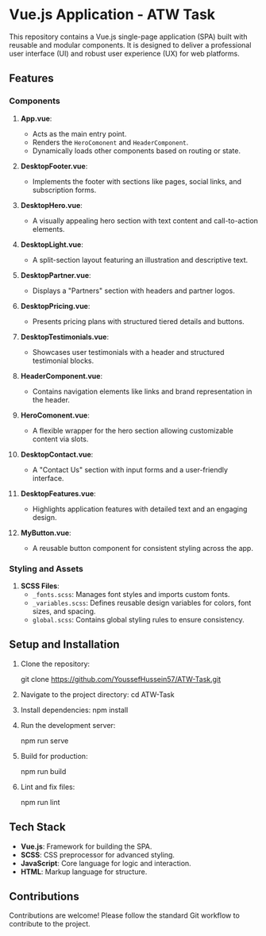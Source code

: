 # Vue.js Application - ATW Task

This repository contains a Vue.js single-page application (SPA) built with reusable and modular components. It is designed to deliver a professional user interface (UI) and robust user experience (UX) for web platforms.

## Features

### Components

1. **App.vue**:

   - Acts as the main entry point.
   - Renders the `HeroComonent` and `HeaderComponent`.
   - Dynamically loads other components based on routing or state.

2. **DesktopFooter.vue**:

   - Implements the footer with sections like pages, social links, and subscription forms.

3. **DesktopHero.vue**:

   - A visually appealing hero section with text content and call-to-action elements.

4. **DesktopLight.vue**:

   - A split-section layout featuring an illustration and descriptive text.

5. **DesktopPartner.vue**:

   - Displays a "Partners" section with headers and partner logos.

6. **DesktopPricing.vue**:

   - Presents pricing plans with structured tiered details and buttons.

7. **DesktopTestimonials.vue**:

   - Showcases user testimonials with a header and structured testimonial blocks.

8. **HeaderComponent.vue**:

   - Contains navigation elements like links and brand representation in the header.

9. **HeroComonent.vue**:

   - A flexible wrapper for the hero section allowing customizable content via slots.

10. **DesktopContact.vue**:

    - A "Contact Us" section with input forms and a user-friendly interface.

11. **DesktopFeatures.vue**:

    - Highlights application features with detailed text and an engaging design.

12. **MyButton.vue**:
    - A reusable button component for consistent styling across the app.

### Styling and Assets

1. **SCSS Files**:
   - `_fonts.scss`: Manages font styles and imports custom fonts.
   - `_variables.scss`: Defines reusable design variables for colors, font sizes, and spacing.
   - `global.scss`: Contains global styling rules to ensure consistency.

## Setup and Installation

1. Clone the repository:

   git clone https://github.com/YoussefHussein57/ATW-Task.git

2. Navigate to the project directory:
   cd ATW-Task

3. Install dependencies:
   npm install

4. Run the development server:

   npm run serve

5. Build for production:

   npm run build

6. Lint and fix files:

   npm run lint

## Tech Stack

- **Vue.js**: Framework for building the SPA.
- **SCSS**: CSS preprocessor for advanced styling.
- **JavaScript**: Core language for logic and interaction.
- **HTML**: Markup language for structure.

## Contributions

Contributions are welcome! Please follow the standard Git workflow to contribute to the project.
